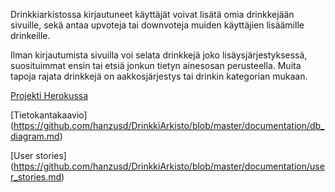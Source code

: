 Drinkkiarkistossa kirjautuneet käyttäjät voivat lisätä omia drinkkejään sivuille, sekä antaa upvoteja tai downvoteja muiden käyttäjien lisäämille drinkeille. 

Ilman kirjautumista sivuilla voi selata drinkkejä joko lisäysjärjestyksessä, suosituimmat ensin tai etsiä jonkun tietyn ainesosan perusteella. Muita tapoja rajata drinkkejä on aakkosjärjestys tai drinkin kategorian mukaan.

[Projekti Herokussa](http://hansun-thsoa-drinkit.herokuapp.com/)

[Tietokantakaavio] (https://github.com/hanzusd/DrinkkiArkisto/blob/master/documentation/db_diagram.md)

[User stories] (https://github.com/hanzusd/DrinkkiArkisto/blob/master/documentation/user_stories.md)


